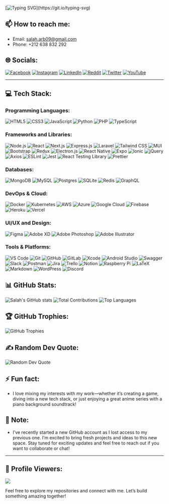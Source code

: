 [![Typing SVG](https://readme-typing-svg.demolab.com?font=Fira+Code&pause=1000&width=435&lines=%F0%9F%91%8B+I+am+salah+eddine+arbani;Full+Stack+Web+Developer;Cross-Platform+Developer;Continuously+expanding+my+knowledge.)](https://git.io/typing-svg)

## 📫 How to reach me:
- Email: salah.arb09@gmail.com
- Phone: +212 638 832 292
## 🌐 Socials:
[![Facebook](https://img.shields.io/badge/Facebook-1877F2?style=for-the-badge&logo=facebook&logoColor=white)](https://www.facebook.com/salahsalah)
[![Instagram](https://img.shields.io/badge/Instagram-E4405F?style=for-the-badge&logo=instagram&logoColor=white)](https://www.instagram.com/salaharbani)
[![LinkedIn](https://img.shields.io/badge/LinkedIn-0077B5?style=for-the-badge&logo=linkedin&logoColor=white)](https://www.linkedin.com/in/salah-arbani/)
[![Reddit](https://img.shields.io/badge/Reddit-FF4500?style=for-the-badge&logo=reddit&logoColor=white)](https://www.reddit.com/user/Zealousideal-Band684/)
[![Twitter](https://img.shields.io/badge/Twitter-1DA1F2?style=for-the-badge&logo=twitter&logoColor=white)](https://x.com/SalahArb09)
[![YouTube](https://img.shields.io/badge/YouTube-FF0000?style=for-the-badge&logo=youtube&logoColor=white)](https://www.youtube.com/@salaharbani2582)


---
## 💻 Tech Stack:

### Programming Languages:
![HTML5](https://img.shields.io/badge/HTML5-E34F26?style=for-the-badge&logo=html5&logoColor=white)
![CSS3](https://img.shields.io/badge/CSS3-1572B6?style=for-the-badge&logo=css3&logoColor=white)
![JavaScript](https://img.shields.io/badge/JavaScript-F7DF1E?style=for-the-badge&logo=javascript&logoColor=black)
![Python](https://img.shields.io/badge/Python-3776AB?style=for-the-badge&logo=python&logoColor=white)
![PHP](https://img.shields.io/badge/PHP-777BB4?style=for-the-badge&logo=php&logoColor=white)
![TypeScript](https://img.shields.io/badge/TypeScript-3178C6?style=for-the-badge&logo=typescript&logoColor=white)

### Frameworks and Libraries:
![Node.js](https://img.shields.io/badge/Node.js-339933?style=for-the-badge&logo=nodedotjs&logoColor=white)
![React](https://img.shields.io/badge/React-61DAFB?style=for-the-badge&logo=react&logoColor=black)
![Next.js](https://img.shields.io/badge/Next.js-000000?style=for-the-badge&logo=nextdotjs&logoColor=white)
![Express.js](https://img.shields.io/badge/Express.js-000000?style=for-the-badge&logo=express&logoColor=white)
![Laravel](https://img.shields.io/badge/Laravel-FF2D20?style=for-the-badge&logo=laravel&logoColor=white)
![Tailwind CSS](https://img.shields.io/badge/Tailwind%20CSS-38B2AC?style=for-the-badge&logo=tailwindcss&logoColor=white)
![MUI](https://img.shields.io/badge/MUI-007FFF?style=for-the-badge&logo=mui&logoColor=white)
![Bootstrap](https://img.shields.io/badge/Bootstrap-7952B3?style=for-the-badge&logo=bootstrap&logoColor=white)
![Redux](https://img.shields.io/badge/Redux-764ABC?style=for-the-badge&logo=redux&logoColor=white)
![Electron.js](https://img.shields.io/badge/Electron.js-47848F?style=for-the-badge&logo=electron&logoColor=white)
![React Native](https://img.shields.io/badge/React%20Native-61DAFB?style=for-the-badge&logo=react&logoColor=black)
![Expo](https://img.shields.io/badge/Expo-000020?style=for-the-badge&logo=expo&logoColor=white)
![Ionic](https://img.shields.io/badge/Ionic-3880FF?style=for-the-badge&logo=ionic&logoColor=white)
![jQuery](https://img.shields.io/badge/jQuery-0769AD?style=for-the-badge&logo=jquery&logoColor=white)
![Axios](https://img.shields.io/badge/Axios-5A29E4?style=for-the-badge&logo=axios&logoColor=white)
![ESLint](https://img.shields.io/badge/ESLint-4B32C3?style=for-the-badge&logo=eslint&logoColor=white)
![Jest](https://img.shields.io/badge/Jest-C21325?style=for-the-badge&logo=jest&logoColor=white)
![React Testing Library](https://img.shields.io/badge/React%20Testing%20Library-FF6F00?style=for-the-badge&logo=testing-library&logoColor=white)
![Prettier](https://img.shields.io/badge/Prettier-F7B93E?style=for-the-badge&logo=prettier&logoColor=white)


### Databases:
![MongoDB](https://img.shields.io/badge/MongoDB-47A248?style=for-the-badge&logo=mongodb&logoColor=white)
![MySQL](https://img.shields.io/badge/MySQL-4479A1?style=for-the-badge&logo=mysql&logoColor=white)
![Postgres](https://img.shields.io/badge/PostgreSQL-336791?style=for-the-badge&logo=postgresql&logoColor=white)
![SQLite](https://img.shields.io/badge/SQLite-003B57?style=for-the-badge&logo=sqlite&logoColor=white)
![Redis](https://img.shields.io/badge/Redis-DC382D?style=for-the-badge&logo=redis&logoColor=white)
![GraphQL](https://img.shields.io/badge/GraphQL-E10098?style=for-the-badge&logo=graphql&logoColor=white)


### DevOps & Cloud:
![Docker](https://img.shields.io/badge/Docker-2496ED?style=for-the-badge&logo=docker&logoColor=white)
![Kubernetes](https://img.shields.io/badge/Kubernetes-326CE5?style=for-the-badge&logo=kubernetes&logoColor=white)
![AWS](https://img.shields.io/badge/AWS-232F3E?style=for-the-badge&logo=amazonaws&logoColor=white)
![Azure](https://img.shields.io/badge/Azure-0078D4?style=for-the-badge&logo=microsoftazure&logoColor=white)
![Google Cloud](https://img.shields.io/badge/Google%20Cloud-4285F4?style=for-the-badge&logo=googlecloud&logoColor=white)
![Firebase](https://img.shields.io/badge/Firebase-FFCA28?style=for-the-badge&logo=firebase&logoColor=black)
![Heroku](https://img.shields.io/badge/Heroku-430098?style=for-the-badge&logo=heroku&logoColor=white)
![Vercel](https://img.shields.io/badge/Vercel-000000?style=for-the-badge&logo=vercel&logoColor=white)

### UI/UX and Design:
![Figma](https://img.shields.io/badge/Figma-F24E1E?style=for-the-badge&logo=figma&logoColor=white)
![Adobe XD](https://img.shields.io/badge/Adobe%20XD-FF61F6?style=for-the-badge&logo=adobexd&logoColor=white)
![Adobe Photoshop](https://img.shields.io/badge/Adobe%20Photoshop-31A8FF?style=for-the-badge&logo=adobephotoshop&logoColor=white)
![Adobe Illustrator](https://img.shields.io/badge/Adobe%20Illustrator-FF9A00?style=for-the-badge&logo=adobeillustrator&logoColor=white)

### Tools & Platforms:
![VS Code](https://img.shields.io/badge/VS%20Code-0078D4?style=for-the-badge&logo=visualstudiocode&logoColor=white)
![Git](https://img.shields.io/badge/Git-F05032?style=for-the-badge&logo=git&logoColor=white)
![GitHub](https://img.shields.io/badge/GitHub-181717?style=for-the-badge&logo=github&logoColor=white)
![GitLab](https://img.shields.io/badge/GitLab-FC6D26?style=for-the-badge&logo=gitlab&logoColor=white)
![Xcode](https://img.shields.io/badge/Xcode-147EFB?style=for-the-badge&logo=xcode&logoColor=white)
![Android Studio](https://img.shields.io/badge/Android%20Studio-3DDC84?style=for-the-badge&logo=androidstudio&logoColor=white)
![Swagger](https://img.shields.io/badge/Swagger-85EA2D?style=for-the-badge&logo=swagger&logoColor=black)
![Slack](https://img.shields.io/badge/Slack-4A154B?style=for-the-badge&logo=slack&logoColor=white)
![Postman](https://img.shields.io/badge/Postman-FF6C37?style=for-the-badge&logo=postman&logoColor=white)
![Jira](https://img.shields.io/badge/Jira-0052CC?style=for-the-badge&logo=jira&logoColor=white)
![Trello](https://img.shields.io/badge/Trello-0052CC?style=for-the-badge&logo=trello&logoColor=white)
![Notion](https://img.shields.io/badge/Notion-000000?style=for-the-badge&logo=notion&logoColor=white)
![Raspberry Pi](https://img.shields.io/badge/Raspberry%20Pi-A22846?style=for-the-badge&logo=raspberrypi&logoColor=white)
![LaTeX](https://img.shields.io/badge/LaTeX-008080?style=for-the-badge&logo=latex&logoColor=white)
![Markdown](https://img.shields.io/badge/Markdown-000000?style=for-the-badge&logo=markdown&logoColor=white)
![WordPress](https://img.shields.io/badge/WordPress-21759B?style=for-the-badge&logo=wordpress&logoColor=white)
![Discord](https://img.shields.io/badge/Discord-5865F2?style=for-the-badge&logo=discord&logoColor=white)

## 📊 GitHub Stats:

![Salah's GitHub stats](https://github-readme-stats.vercel.app/api?username=salaharb12&show_icons=true&hide_title=true&count_private=true&hide=prs&theme=dracula)
![Total Contributions](https://github-readme-streak-stats.herokuapp.com/?user=salaharb12&theme=dracula&hide_border=true)
![Top Languages](https://github-readme-stats.vercel.app/api/top-langs/?username=salaharb12&layout=compact&theme=dracula&hide_border=true)

## 🏆 GitHub Trophies:

![GitHub Trophies](https://github-profile-trophy.vercel.app/?username=salaharb12&theme=dracula&no-frame=true&no-bg=true&margin-w=10&margin-h=10)

## ✍️ Random Dev Quote:

![Random Dev Quote](https://quotes-github-readme.vercel.app/api?type=horizontal&theme=radical)

## ⚡ Fun fact:
- I love mixing my interests with my work—whether it’s creating a game, diving into a new tech stack, or just enjoying a great anime series with a piano background soundtrack!

## 🚀 Note:
- I’ve recently started a new GitHub account as I lost access to my previous one. I’m excited to bring fresh projects and ideas to this new space. Stay tuned for exciting updates and feel free to reach out if you want to collaborate or chat!

---
## 👀 Profile Viewers:

[![](https://visitcount.itsvg.in/api?id=salaharb12&label=Profile%20Views&color=6&icon=2&pretty=false)](https://visitcount.itsvg.in)

Feel free to explore my repositories and connect with me. Let’s build something amazing together!
